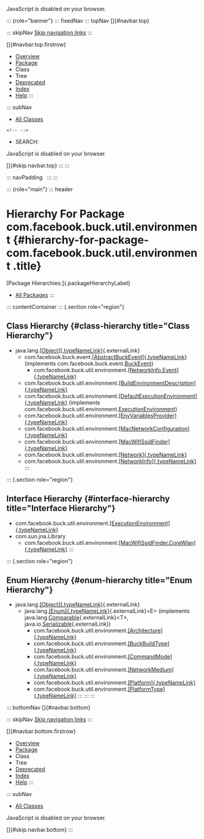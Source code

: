 <div>

JavaScript is disabled on your browser.

</div>

::: {role="banner"}
::: fixedNav
::: topNav
[]{#navbar.top}

::: skipNav
[Skip navigation links](#skip.navbar.top "Skip navigation links")
:::

[]{#navbar.top.firstrow}

-   [Overview](../../../../../index.html)
-   [Package](package-summary.html)
-   Class
-   Tree
-   [Deprecated](../../../../../deprecated-list.html)
-   [Index](../../../../../index-all.html)
-   [Help](../../../../../help-doc.html)
:::

::: subNav
-   [All Classes](../../../../../allclasses.html)

```{=html}
<!-- -->
```
-   SEARCH:

<div>

<div>

JavaScript is disabled on your browser.

</div>

</div>

[]{#skip.navbar.top}
:::
:::

::: navPadding
 
:::
:::

::: {role="main"}
::: header
# Hierarchy For Package com.facebook.buck.util.environment {#hierarchy-for-package-com.facebook.buck.util.environment .title}

[Package Hierarchies:]{.packageHierarchyLabel}

-   [All Packages](../../../../../overview-tree.html)
:::

::: contentContainer
::: {.section role="region"}
## Class Hierarchy {#class-hierarchy title="Class Hierarchy"}

-   java.lang.[[Object]{.typeNameLink}](http://docs.oracle.com/javase/7/docs/api/java/lang/Object.html?is-external=true "class or interface in java.lang"){.externalLink}
    -   com.facebook.buck.event.[[AbstractBuckEvent]{.typeNameLink}](../../event/AbstractBuckEvent.html "class in com.facebook.buck.event")
        (implements
        com.facebook.buck.event.[BuckEvent](../../event/BuckEvent.html "interface in com.facebook.buck.event"))
        -   com.facebook.buck.util.environment.[[NetworkInfo.Event]{.typeNameLink}](NetworkInfo.Event.html "class in com.facebook.buck.util.environment")
    -   com.facebook.buck.util.environment.[[BuildEnvironmentDescription]{.typeNameLink}](BuildEnvironmentDescription.html "class in com.facebook.buck.util.environment")
    -   com.facebook.buck.util.environment.[[DefaultExecutionEnvironment]{.typeNameLink}](DefaultExecutionEnvironment.html "class in com.facebook.buck.util.environment")
        (implements
        com.facebook.buck.util.environment.[ExecutionEnvironment](ExecutionEnvironment.html "interface in com.facebook.buck.util.environment"))
    -   com.facebook.buck.util.environment.[[EnvVariablesProvider]{.typeNameLink}](EnvVariablesProvider.html "class in com.facebook.buck.util.environment")
    -   com.facebook.buck.util.environment.[[MacNetworkConfiguration]{.typeNameLink}](MacNetworkConfiguration.html "class in com.facebook.buck.util.environment")
    -   com.facebook.buck.util.environment.[[MacWifiSsidFinder]{.typeNameLink}](MacWifiSsidFinder.html "class in com.facebook.buck.util.environment")
    -   com.facebook.buck.util.environment.[[Network]{.typeNameLink}](Network.html "class in com.facebook.buck.util.environment")
    -   com.facebook.buck.util.environment.[[NetworkInfo]{.typeNameLink}](NetworkInfo.html "class in com.facebook.buck.util.environment")
:::

::: {.section role="region"}
## Interface Hierarchy {#interface-hierarchy title="Interface Hierarchy"}

-   com.facebook.buck.util.environment.[[ExecutionEnvironment]{.typeNameLink}](ExecutionEnvironment.html "interface in com.facebook.buck.util.environment")
-   com.sun.jna.Library
    -   com.facebook.buck.util.environment.[[MacWifiSsidFinder.CoreWlan]{.typeNameLink}](MacWifiSsidFinder.CoreWlan.html "interface in com.facebook.buck.util.environment")
:::

::: {.section role="region"}
## Enum Hierarchy {#enum-hierarchy title="Enum Hierarchy"}

-   java.lang.[[Object]{.typeNameLink}](http://docs.oracle.com/javase/7/docs/api/java/lang/Object.html?is-external=true "class or interface in java.lang"){.externalLink}
    -   java.lang.[[Enum]{.typeNameLink}](http://docs.oracle.com/javase/7/docs/api/java/lang/Enum.html?is-external=true "class or interface in java.lang"){.externalLink}\<E\>
        (implements
        java.lang.[Comparable](http://docs.oracle.com/javase/7/docs/api/java/lang/Comparable.html?is-external=true "class or interface in java.lang"){.externalLink}\<T\>,
        java.io.[Serializable](http://docs.oracle.com/javase/7/docs/api/java/io/Serializable.html?is-external=true "class or interface in java.io"){.externalLink})
        -   com.facebook.buck.util.environment.[[Architecture]{.typeNameLink}](Architecture.html "enum in com.facebook.buck.util.environment")
        -   com.facebook.buck.util.environment.[[BuckBuildType]{.typeNameLink}](BuckBuildType.html "enum in com.facebook.buck.util.environment")
        -   com.facebook.buck.util.environment.[[CommandMode]{.typeNameLink}](CommandMode.html "enum in com.facebook.buck.util.environment")
        -   com.facebook.buck.util.environment.[[NetworkMedium]{.typeNameLink}](NetworkMedium.html "enum in com.facebook.buck.util.environment")
        -   com.facebook.buck.util.environment.[[Platform]{.typeNameLink}](Platform.html "enum in com.facebook.buck.util.environment")
        -   com.facebook.buck.util.environment.[[PlatformType]{.typeNameLink}](PlatformType.html "enum in com.facebook.buck.util.environment")
:::
:::
:::

::: bottomNav
[]{#navbar.bottom}

::: skipNav
[Skip navigation links](#skip.navbar.bottom "Skip navigation links")
:::

[]{#navbar.bottom.firstrow}

-   [Overview](../../../../../index.html)
-   [Package](package-summary.html)
-   Class
-   Tree
-   [Deprecated](../../../../../deprecated-list.html)
-   [Index](../../../../../index-all.html)
-   [Help](../../../../../help-doc.html)
:::

::: subNav
-   [All Classes](../../../../../allclasses.html)

<div>

<div>

JavaScript is disabled on your browser.

</div>

</div>

[]{#skip.navbar.bottom}
:::

